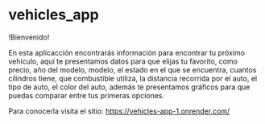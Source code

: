 # vehicles_app

!Bienvenido!

En esta aplicacción encontrarás información para encontrar tu próximo vehículo, aquí te presentamos datos para que elijas tu favorito, como precio, año del modelo, modelo, el estado en el que se encuentra, cuantos cilindros tiene, que combustible utiliza, la distancia recorrida por el auto, el tipo de auto, el color del auto, además te presentamos gráficos para que puedas comparar entre tus primeras opciones.

Para conocerla visita el sitio: https://vehicles-app-1.onrender.com/

